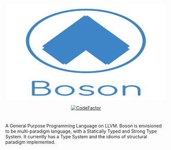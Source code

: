 <p align="center">
  <img  height="300" width="700" src="https://github.com/JagratPatkar/Boson/blob/main/img/Boson%20Logo.svg"/>
</p>

<div align="center">

[![CodeFactor](https://www.codefactor.io/repository/github/jagratpatkar/boson/badge?s=264e875161537cb60ae22e8f2058a4539e74e267)](https://www.codefactor.io/repository/github/jagratpatkar/boson)

</div>


#
A General Purpose Programming Language on LLVM. Boson is envisioned to be multi-paradigm
language, with a Statically Typed and Strong Type System. It currently has a Type System 
and the idioms of structural paradigm implemented.

